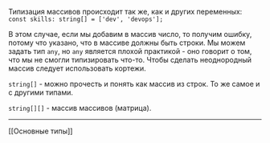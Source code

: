 Типизация массивов происходит так же, как и других переменных:
`const skills: string[] = ['dev', 'devops'];`

В этом случае, если мы добавим в массив число, то получим ошибку, потому что указано, что в массиве должны быть строки. Мы можем задать тип `any`, но `any` является плохой практикой - оно говорит о том, что мы не смогли типизировать что-то. Чтобы сделать неоднородный массив следует использовать кортежи.

`string[]` - можно прочесть и понять как массив из строк. То же самое и с другими типами.

`string[][]` - массив массивов (матрица).

---
[[Основные типы]]